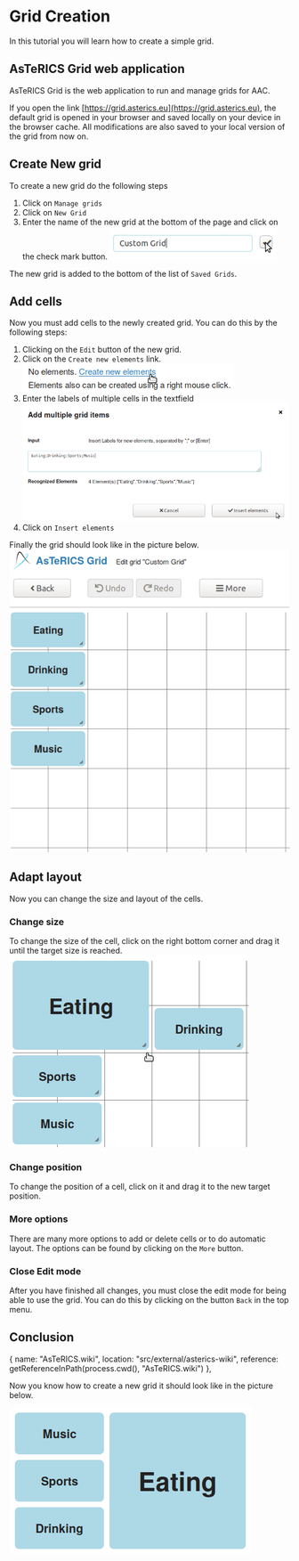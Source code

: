 # Grid Creation

In this tutorial you will learn how to create a simple grid.

## AsTeRICS Grid web application

AsTeRICS Grid is the web application to run and manage grids for AAC.

If you open the link [https://grid.asterics.eu](https://grid.asterics.eu), the default grid is opened in your browser and saved locally on your device in the browser cache. All modifications are also saved to your local version of the grid from now on.

## Create New grid

To create a new grid do the following steps

1. Click on ```Manage grids```
2. Click on ```New Grid```
3. Enter the name of the new grid at the bottom of the page and click on the check mark button.
![Screenshot with textfield for new grid name](../img/grid-create-new-01.png)

The new grid is added to the bottom of the list of ```Saved Grids```.

## Add cells

Now you must add cells to the newly created grid. You can do this by the following steps:

1. Clicking on the ```Edit``` button of the new grid.
2. Click on the ```Create new elements``` link.
![Screenshot with link to create new elements](../img/grid-create-add-cells-01.png)
3. Enter the labels of multiple cells in the textfield
![Screenshot with button Edit highlighted](../img/grid-create-add-cells-02.png)
4. Click on ```Insert elements```

Finally the grid should look like in the picture below.
![Screenshot with grid](../img/grid-create-add-cells-03.png)


## Adapt layout

Now you can change the size and layout of the cells.

### Change size

To change the size of the cell, click on the right bottom corner and drag it until the target size is reached.
![Screenshot with grid and resizing a cell](../img/grid-create-layout-01.png)

### Change position

To change the position of a cell, click on it and drag it to the new target position.

### More options

There are many more options to add or delete cells or to do automatic layout. The options can be found by clicking on the ```More``` button.

### Close Edit mode

After you have finished all changes, you must close the edit mode for being able to use the grid. You can do this by clicking on the button ```Back``` in the top menu.

## Conclusion
   {
      name: "AsTeRICS.wiki",
      location: "src/external/asterics-wiki",
      reference: getReferenceInPath(process.cwd(), "AsTeRICS.wiki")
    },
 
Now you know how to create a new grid it should look like in the picture below.

![Screenshot with final grid having 4 cells](../img/grid-create-final-01.png)